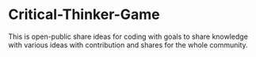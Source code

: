 # Critical-Thinker-Game
This is open-public share ideas for coding with goals to share knowledge with various ideas with contribution and shares for the whole community.

